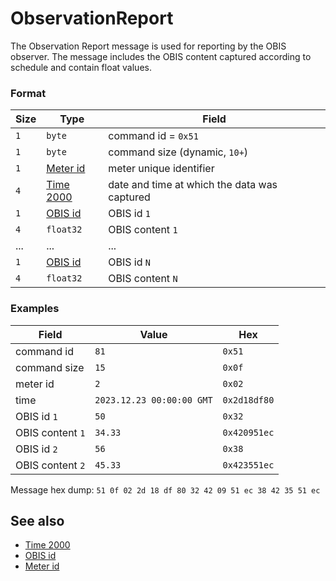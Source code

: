 # ObservationReport

The Observation Report message is used for reporting by the OBIS observer.
The message includes the OBIS content captured according to schedule and contain float values.


### Format

| Size | Type                               | Field                                        |
| ---- | ---------------------------------- | -------------------------------------------- |
| `1`  | `byte`                             | command id = `0x51`                          |
| `1`  | `byte`                             | command size (dynamic, `10+`)                |
| `1`  | [Meter id](../types.md#meter-id)   | meter unique identifier                      |
| `4`  | [Time 2000](../types.md#time-2000) | date and time at which the data was captured |
| `1`  | [OBIS id](../types.md#obis-id)     | OBIS id `1`                                  |
| `4`  | `float32`                          | OBIS content `1`                             |
| ...  | ...                                | ...                                          |
| `1`  | [OBIS id](../types.md#obis-id)     | OBIS id `N`                                  |
| `4`  | `float32`                          | OBIS content `N`                             |

### Examples

| Field            | Value                     | Hex          |
| ---------------- | ------------------------- | ------------ |
| command id       | `81`                      | `0x51`       |
| command size     | `15`                      | `0x0f`       |
| meter id         | `2`                       | `0x02`       |
| time             | `2023.12.23 00:00:00 GMT` | `0x2d18df80` |
| OBIS id `1`      | `50`                      | `0x32`       |
| OBIS content `1` | `34.33`                   | `0x420951ec` |
| OBIS id `2`      | `56`                      | `0x38`       |
| OBIS content `2` | `45.33`                   | `0x423551ec` |

Message hex dump: `51 0f 02 2d 18 df 80 32 42 09 51 ec 38 42 35 51 ec`


## See also

* [Time 2000](../types.md#time-2000)
* [OBIS id](../types.md#obis-id)
* [Meter id](../types.md#meter-id)
